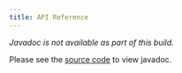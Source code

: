 ```yaml
---
title: API Reference
---
```


*Javadoc is not available as part of this build.*

Please see the [source code](https://github.com/apache/brooklyn) to view javadoc.

<!-- This page is normally overwritten by generated javadoc. -->
